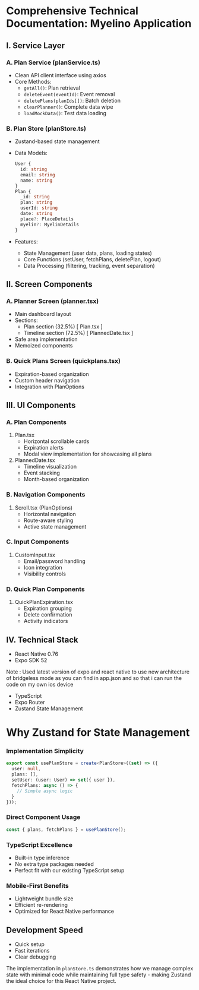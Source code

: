 # Comprehensive Technical Documentation: Myelino Application

## I. Service Layer

### A. Plan Service (planService.ts)

* Clean API client interface using axios
* Core Methods:
  * `getAll()`: Plan retrieval
  * `deleteEvent(eventId)`: Event removal
  * `deletePlans(planIds[])`: Batch deletion
  * `clearPlanner()`: Complete data wipe
  * `loadMockData()`: Test data loading

### B. Plan Store (planStore.ts)

* Zustand-based state management
* Data Models:

  ```typescript
  User {
    id: string
    email: string
    name: string
  }
  Plan {
    _id: string
    plan: string
    userId: string
    date: string
    place?: PlaceDetails
    myelin?: MyelinDetails
  }
  ```
* Features:

  * State Management (user data, plans, loading states)
  * Core Functions (setUser, fetchPlans, deletePlan, logout)
  * Data Processing (filtering, tracking, event separation)

## II. Screen Components

### A. Planner Screen (planner.tsx)

* Main dashboard layout
* Sections:
  * Plan section (32.5%) [ Plan.tsx ]
  * Timeline section (72.5%) [ PlannedDate.tsx ]
* Safe area implementation
* Memoized components

### B. Quick Plans Screen (quickplans.tsx)

* Expiration-based organization
* Custom header navigation
* Integration with PlanOptions

## III. UI Components

### A. Plan Components

1. Plan.tsx
   * Horizontal scrollable cards
   * Expiration alerts
   * Modal view implementation for showcasing all plans
2. PlannedDate.tsx
   * Timeline visualization
   * Event stacking
   * Month-based organization

### B. Navigation Components

1. Scroll.tsx (PlanOptions)
   * Horizontal navigation
   * Route-aware styling
   * Active state management

### C. Input Components

1. CustomInput.tsx
   * Email/password handling
   * Icon integration
   * Visibility controls

### D. Quick Plan Components

1. QuickPlanExpiration.tsx
   * Expiration grouping
   * Delete confirmation
   * Activity indicators

## IV. Technical Stack

* React Native 0.76
* Expo SDK 52

Note : Used latest version of expo and react native to use new architecture of bridgeless mode as you can find in app.json and so that i can run the code on my own ios device

* TypeScript
* Expo Router
* Zustand State Management

# Why Zustand for State Management

### Implementation Simplicity

```typescript
export const usePlanStore = create<PlanStore>((set) => ({
  user: null,
  plans: [],
  setUser: (user: User) => set({ user }),
  fetchPlans: async () => {
    // Simple async logic
  }
}));
```

### Direct Component Usage

```typescript
const { plans, fetchPlans } = usePlanStore();
```

### TypeScript Excellence

* Built-in type inference
* No extra type packages needed
* Perfect fit with our existing TypeScript setup

### Mobile-First Benefits

* Lightweight bundle size
* Efficient re-rendering
* Optimized for React Native performance

## Development Speed

* Quick setup
* Fast iterations
* Clear debugging

The implementation in `planStore.ts` demonstrates how we manage complex state with minimal code while maintaining full type safety - making Zustand the ideal choice for this React Native project.
